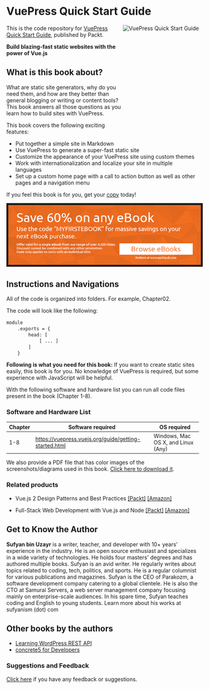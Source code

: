# VuePress Quick Start Guide

<a href="https://www.packtpub.com/web-development/vuepress-quick-start-guide?utm_source=github&utm_medium=repository&utm_campaign=9781789535754"><img src="https://www.packtpub.com/sites/default/files/cover%20-%20Copy_11693.png" alt="VuePress Quick Start Guide" height="256px" align="right"></a>

This is the code repository for [VuePress Quick Start Guide](https://www.packtpub.com/web-development/vuepress-quick-start-guide?utm_source=github&utm_medium=repository&utm_campaign=9781789535754), published by Packt.

**Build blazing-fast static websites with the power of Vue.js**

## What is this book about?
What are static site generators, why do you need them, and how are they better than general blogging or writing or content tools? This book answers all those questions as you learn how to build sites with VuePress. 

This book covers the following exciting features:
* Put together a simple site in Markdown
* Use VuePress to generate a super-fast static site
* Customize the appearance of your VuePress site using custom themes
* Work with internationalization and localize your site in multiple languages
* Set up a custom home page with a call to action button as well as other pages and a navigation menu

If you feel this book is for you, get your [copy](https://www.amazon.com/dp/1789535751) today!

<a href="https://www.packtpub.com/?utm_source=github&utm_medium=banner&utm_campaign=GitHubBanner"><img src="https://raw.githubusercontent.com/PacktPublishing/GitHub/master/GitHub.png" 
alt="https://www.packtpub.com/" border="5" /></a>


## Instructions and Navigations
All of the code is organized into folders. For example, Chapter02.

The code will look like the following:
```
module
    .exports = {
        head: [
            [ ... ]
        ]
    }
```

**Following is what you need for this book:**
If you want to create static sites easily, this book is for you. No knowledge of VuePress is required, but some experience with JavaScript will be helpful.

With the following software and hardware list you can run all code files present in the book (Chapter 1-8).

### Software and Hardware List

| Chapter  | Software required                                     | OS required                        |
| -------- | ------------------------------------------------------| -----------------------------------|
| 1-8      | https://vuepress.vuejs.org/guide/getting-started.html | Windows, Mac OS X, and Linux (Any) |



We also provide a PDF file that has color images of the screenshots/diagrams used in this book. [Click here to download it](http://www.packtpub.com/sites/default/files/downloads/9781789535754_ColorImages.pdf).

### Related products
* Vue.js 2 Design Patterns and Best Practices [[Packt]](https://www.packtpub.com/web-development/vuejs-design-patterns-and-best-practices?utm_source=github&utm_medium=repository&utm_campaign=9781788839792) [[Amazon]](https://www.amazon.com/dp/178883979X)

* Full-Stack Web Development with Vue.js and Node [[Packt]](https://www.packtpub.com/web-development/full-stack-web-development-vuejs-and-node?utm_source=github&utm_medium=repository&utm_campaign=9781788831147) [[Amazon]](https://www.amazon.com/dp/1788831144)

## Get to Know the Author
**Sufyan bin Uzayr**
is a writer, teacher, and developer with 10+ years' experience in the industry. He is an open source enthusiast and specializes in a wide variety of technologies. He holds four masters' degrees and has authored multiple books.
Sufyan is an avid writer. He regularly writes about topics related to coding, tech, politics, and sports. He is a regular columnist for various publications and magazines.
Sufyan is the CEO of Parakozm, a software development company catering to a global clientele. He is also the CTO at Samurai Servers, a web server management company focusing mainly on enterprise-scale audiences.
In his spare time, Sufyan teaches coding and English to young students.
Learn more about his works at sufyanism (dot) com


## Other books by the authors
* [Learning WordPress REST API](https://www.packtpub.com/web-development/learning-wordpress-rest-api?utm_source=github&utm_medium=repository&utm_campaign=9781786469243)
* [concrete5 for Developers](https://www.packtpub.com/web-development/concrete5-developers?utm_source=github&utm_medium=repository&utm_campaign=9781783283552)

### Suggestions and Feedback
[Click here](https://docs.google.com/forms/d/e/1FAIpQLSdy7dATC6QmEL81FIUuymZ0Wy9vH1jHkvpY57OiMeKGqib_Ow/viewform) if you have any feedback or suggestions.

